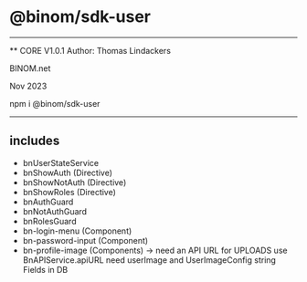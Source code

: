 # @binom/sdk-user
---------------------------------------------------------------------------------
** CORE V1.0.1
Author: Thomas Lindackers 

BINOM.net

Nov 2023

npm i @binom/sdk-user 

---------------------------------------------------------------------------------

## includes

- bnUserStateService
- bnShowAuth (Directive)
- bnShowNotAuth (Directive)
- bnShowRoles (Directive)
- bnAuthGuard
- bnNotAuthGuard
- bnRolesGuard
- bn-login-menu (Component)
- bn-password-input (Component)
- bn-profile-image (Components) -> need an API URL for UPLOADS use BnAPIService.apiURL need userImage and UserImageConfig string Fields in DB
